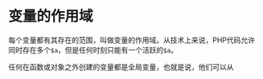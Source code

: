 # 变量的作用域

每个变量都有其存在的范围，叫做变量的作用域。从技术上来说，PHP代码允许同时存在多个`$a`，但是任何时刻只能有一个活跃的`$a`。

任何在函数或对象之外创建的变量都是全局变量，也就是说，他们可以从
